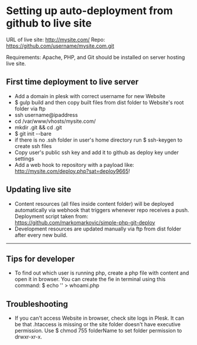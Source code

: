 # Setting up auto-deployment from github to live site

URL of live site: http://mysite.com/
Repo: https://github.com/username/mysite.com.git

Requirements:
Apache, PHP, and Git should be installed on server hosting live site.

## First time deployment to live server
- Add a domain in plesk with correct username for new Website
- $ gulp build and then copy built files from dist folder to Website's root folder via ftp
- ssh username@ipaddress
- cd /var/www/vhosts/mysite.com/
- mkdir .git && cd .git
- $ git init --bare
- if there is no .ssh folder in user's home directory run $ ssh-keygen to create ssh files
- Copy user's public ssh key and add it to github as deploy key under settings
- Add a web hook to repository with a payload like: http://mysite.com/deploy.php?sat=deploy9665!

## Updating live site
- Content resources (all files inside content folder) will be deployed automatically via webhook that triggers whenever repo receives a push. Deployment script taken from: https://github.com/markomarkovic/simple-php-git-deploy
- Development resources are updated manually via ftp from dist folder after every new build.
- - -

## Tips for developer
- To find out which user is running php, create a php file with content <?php echo exec('whoami'); ?> and open it in browser. You can create the fie in terminal using this command:
$ echo '<?php echo exec('whoami'); ?>' > whoami.php

## Troubleshooting
- If you can't access Website in browser, check site logs in Plesk. It can be that .htaccess is missing or the site folder doesn't have executive permission. Use $ chmod 755 folderName to set folder permission to drwxr-xr-x.
